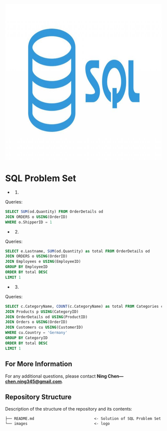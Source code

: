 <p>
<img src="images/sql.jpg" width="900" height="500">
</p>

# SQL Problem Set


- 1. 

Queries: 
```sql
SELECT SUM(od.Quantity) FROM OrderDetails od 
JOIN ORDERS o USING(OrderID) 
WHERE o.ShipperID = 1 
```

- 2. 


Queries: 
```sql
SELECT e.Lastname, SUM(od.Quantity) as total FROM OrderDetails od 
JOIN ORDERS o USING(OrderID) 
JOIN Employees e USING(EmployeeID) 
GROUP BY EmployeeID 
ORDER BY total DESC 
LIMIT 1
```


- 3. 

Queries: 
```sql
SELECT c.CategoryName, COUNT(c.CategoryName) as total FROM Categories c 
JOIN Products p USING(CategoryID) 
JOIN OrderDetails od USING(ProductID) 
JOIN Orders o USING(OrderID) 
JOIN Customers cu USING(CustomerID) 
WHERE cu.Country = 'Germany' 
GROUP BY CategoryID 
ORDER BY total DESC 
LIMIT 1
```


## For More Information

For any additional questions, please contact **Ning Chen—chen.ning345@gmail.com**.

## Repository Structure

Description of the structure of the repository and its contents:
```
├── README.md                           <- Solution of SQL Problem Set
└── images                              <- logo
```